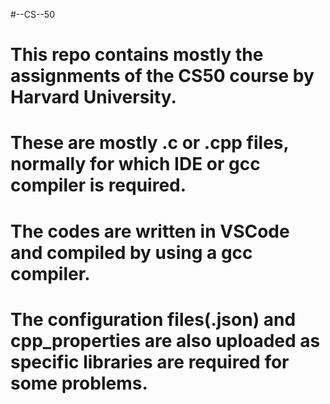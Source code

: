 #--CS--50
# This repo contains mostly the assignments of the CS50 course by Harvard University.
# These are mostly .c or .cpp files, normally for which IDE or gcc compiler is required.
# The codes are written in VSCode and compiled by using a gcc compiler.
# The configuration files(.json) and cpp_properties are also uploaded as specific libraries are required for some problems. 
